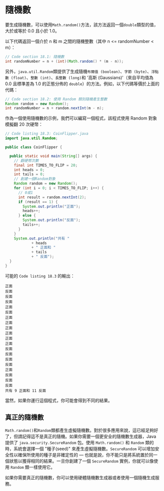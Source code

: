 # 隨機數

要生成隨機數，可以使用`Math.random()`方法，該方法返回一個`double`類型的值，大於或等於 0.0 且小於 1.0。

以下代碼返回一個介於 n 和 m 之間的隨機整數（其中 n <= randomNumber < m）：

```java
// Code section 18.1: 隨機數
int randomNumber = n + (int)(Math.random() * (m - n));
```

另外，`java.util.Random`類提供了生成隨機`布爾值 (boolean)`、`字節 (byte)`、`浮點數 (float)`、`整數 (int)`、`長整數 (long)`和 '高斯 (Gaussians)'（來自平均值為 0.0 且標準差為 1.0 的正態分佈的 `double`）的方法。例如，以下代碼等價於上面的代碼：

```java
// Code section 18.2: 使用 Random 類別隨機產生整數
Random random = new Random();
int randomNumber = n + random.nextInt(m - n);
```

作為一個使用隨機數的示例，我們可以編寫一個程式，該程式使用 Random 對象模擬翻 20 次硬幣：

```java
// Code listing 18.3: CoinFlipper.java
import java.util.Random;

public class CoinFlipper {

  public static void main(String[] args) {
    // 翻硬幣次數
    final int TIMES_TO_FLIP = 20;
    int heads = 0;
    int tails = 0;
    // 創建一個Random對象
    Random random = new Random();
    for (int i = 0; i < TIMES_TO_FLIP; i++) {
      // 0或1
      int result = random.nextInt(2);
      if (result == 1) {
        System.out.println("正面");
        heads++;
      } else {
        System.out.println("反面");
        tails++;
      }
    }
    System.out.println("共有 "
            + heads
            + " 正面和 "
            + tails
            + " 反面");
  }
}
```

可能的 `Code listing 18.3` 的輸出：

```
正面
反面
反面
反面
正面
反面
正面
正面
正面
正面
正面
正面
反面
反面
反面
反面
正面
反面
反面
反面
共有 9 正面和 11 反面
```
當然，如果你運行這個程式，你可能會得到不同的結果。

## 真正的隨機數
`Math.random()`和`Random`類都產生虛擬隨機數。對於很多應用來說，這已經足夠好了，但請記得這不是真正的隨機。如果你需要一個更安全的隨機數生成器，Java提供了 `java.security.SecureRandom` 包。使用 `Math.random()` 和 `Random` 類的時，系統會選擇一個 "種子(seed)" 來產生虛擬隨機數。`SecureRandom` 可以增加安全性以確保所使用的種子是非確定性的 — 也就是說，你不能只是將系統置於同一個狀態以獲得相同的結果。一旦你創建了一個 `SecureRandom` 實例，你就可以像使用 `Random` 類一樣使用它。

如果你需要真正的隨機數，你可以使用硬體隨機數生成器或者使用一個隨機生成服務。

